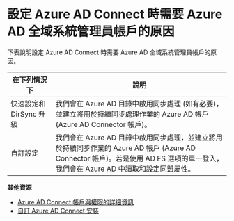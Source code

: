 <properties 
	pageTitle="設定 Azure AD Connect 時需要 Azure AD 全域系統管理員帳戶的原因"
	description="為何需要全域系統管理員帳戶的自訂設定說明。"
	services="active-directory"
	documentationCenter=""
	authors="billmath"
	manager="stevenpo"
	editor="curtand"/>

<tags 
	ms.service="active-directory"
	ms.workload="identity"
	ms.tgt_pltfrm="na"
	ms.devlang="na"
	ms.topic="article"
	ms.date="08/24/2015"
	ms.author="billmath"/>

# 設定 Azure AD Connect 時需要 Azure AD 全域系統管理員帳戶的原因

下表說明設定 Azure AD Connect 時需要 Azure AD 全域系統管理員帳戶的原因。

在下列情況下 | 說明 
------------- | ------------- |
快速設定和 DirSync 升級 | 我們會在 Azure AD 目錄中啟用同步處理 (如有必要)，並建立將用於持續同步處理作業的 Azure AD 帳戶 (Azure AD Connector 帳戶)。 
自訂設定 | 我們會在 Azure AD 目錄中啟用同步處理，並建立將用於持續同步作業的 Azure AD 帳戶 (Azure AD Connector 帳戶)。若是使用 AD FS 選項的單一登入，我們會在 Azure AD 中讀取和設定同盟屬性。



**其他資源**


* [Azure AD Connect 帳戶與權限的詳細資訊](active-directory-aadconnect-account-summary.md)
* [自訂 Azure AD Connect 安裝](active-directory-aadconnect-get-started-custom.md)

<!---HONumber=August15_HO9-->